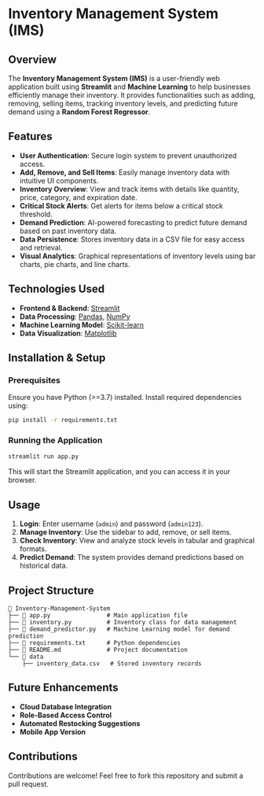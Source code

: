 # Inventory Management System (IMS)

## Overview
The **Inventory Management System (IMS)** is a user-friendly web application built using **Streamlit** and **Machine Learning** to help businesses efficiently manage their inventory. It provides functionalities such as adding, removing, selling items, tracking inventory levels, and predicting future demand using a **Random Forest Regressor**.

## Features
- **User Authentication**: Secure login system to prevent unauthorized access.
- **Add, Remove, and Sell Items**: Easily manage inventory data with intuitive UI components.
- **Inventory Overview**: View and track items with details like quantity, price, category, and expiration date.
- **Critical Stock Alerts**: Get alerts for items below a critical stock threshold.
- **Demand Prediction**: AI-powered forecasting to predict future demand based on past inventory data.
- **Data Persistence**: Stores inventory data in a CSV file for easy access and retrieval.
- **Visual Analytics**: Graphical representations of inventory levels using bar charts, pie charts, and line charts.

## Technologies Used
- **Frontend & Backend**: [Streamlit](https://streamlit.io/)
- **Data Processing**: [Pandas](https://pandas.pydata.org/), [NumPy](https://numpy.org/)
- **Machine Learning Model**: [Scikit-learn](https://scikit-learn.org/)
- **Data Visualization**: [Matplotlib](https://matplotlib.org/)

## Installation & Setup
### Prerequisites
Ensure you have Python (>=3.7) installed. Install required dependencies using:
```sh
pip install -r requirements.txt
```

### Running the Application
```sh
streamlit run app.py
```
This will start the Streamlit application, and you can access it in your browser.

## Usage
1. **Login**: Enter username (`admin`) and password (`admin123`).
2. **Manage Inventory**: Use the sidebar to add, remove, or sell items.
3. **Check Inventory**: View and analyze stock levels in tabular and graphical formats.
4. **Predict Demand**: The system provides demand predictions based on historical data.

## Project Structure
```
📂 Inventory-Management-System
├── 📄 app.py                # Main application file
├── 📄 inventory.py          # Inventory class for data management
├── 📄 demand_predictor.py   # Machine Learning model for demand prediction
├── 📄 requirements.txt      # Python dependencies
├── 📄 README.md             # Project documentation
└── 📂 data
    ├── inventory_data.csv   # Stored inventory records
```

## Future Enhancements
- **Cloud Database Integration**
- **Role-Based Access Control**
- **Automated Restocking Suggestions**
- **Mobile App Version**

## Contributions
Contributions are welcome! Feel free to fork this repository and submit a pull request.

